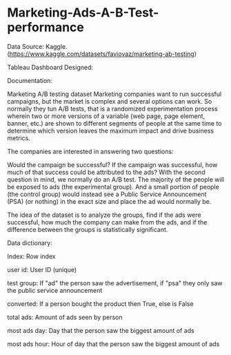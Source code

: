 # Marketing-Ads-A-B-Test-performance

Data Source: Kaggle.(https://www.kaggle.com/datasets/faviovaz/marketing-ab-testing)

Tableau Dashboard Designed: 

Documentation: 

Marketing A/B testing dataset
Marketing companies want to run successful campaigns, but the market is complex and several options can work. So normally they tun A/B tests, that is a randomized experimentation process wherein two or more versions of a variable (web page, page element, banner, etc.) are shown to different segments of people at the same time to determine which version leaves the maximum impact and drive business metrics.

The companies are interested in answering two questions:

Would the campaign be successful?
If the campaign was successful, how much of that success could be attributed to the ads?
With the second question in mind, we normally do an A/B test. The majority of the people will be exposed to ads (the experimental group). And a small portion of people (the control group) would instead see a Public Service Announcement (PSA) (or nothing) in the exact size and place the ad would normally be.

The idea of the dataset is to analyze the groups, find if the ads were successful, how much the company can make from the ads, and if the difference between the groups is statistically significant.

Data dictionary:

Index: Row index

user id: User ID (unique)

test group: If "ad" the person saw the advertisement, if "psa" they only saw the public service announcement

converted: If a person bought the product then True, else is False

total ads: Amount of ads seen by person

most ads day: Day that the person saw the biggest amount of ads

most ads hour: Hour of day that the person saw the biggest amount of ads